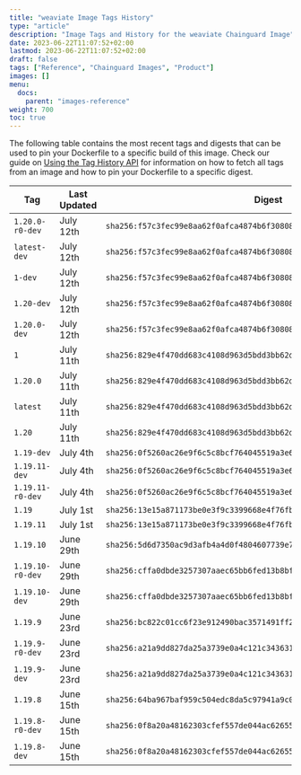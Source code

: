 ```yaml
---
title: "weaviate Image Tags History"
type: "article"
description: "Image Tags and History for the weaviate Chainguard Image"
date: 2023-06-22T11:07:52+02:00
lastmod: 2023-06-22T11:07:52+02:00
draft: false
tags: ["Reference", "Chainguard Images", "Product"]
images: []
menu:
  docs:
    parent: "images-reference"
weight: 700
toc: true
---
```


The following table contains the most recent tags and digests that can be used to pin your Dockerfile to a specific build of this image. Check our guide on [Using the Tag History API](/chainguard/chainguard-images/using-the-tag-history-api/) for information on how to fetch all tags from an image and how to pin your Dockerfile to a specific digest.

| Tag              | Last Updated | Digest                                                                    |
|------------------|--------------|---------------------------------------------------------------------------|
| `1.20.0-r0-dev`  | July 12th    | `sha256:f57c3fec99e8aa62f0afca4874b6f308084d28a410f5e865e8c185814a1b5f4a` |
| `latest-dev`     | July 12th    | `sha256:f57c3fec99e8aa62f0afca4874b6f308084d28a410f5e865e8c185814a1b5f4a` |
| `1-dev`          | July 12th    | `sha256:f57c3fec99e8aa62f0afca4874b6f308084d28a410f5e865e8c185814a1b5f4a` |
| `1.20-dev`       | July 12th    | `sha256:f57c3fec99e8aa62f0afca4874b6f308084d28a410f5e865e8c185814a1b5f4a` |
| `1.20.0-dev`     | July 12th    | `sha256:f57c3fec99e8aa62f0afca4874b6f308084d28a410f5e865e8c185814a1b5f4a` |
| `1`              | July 11th    | `sha256:829e4f470dd683c4108d963d5bdd3bb62d6f73d20f94218e7156c23036b68e4d` |
| `1.20.0`         | July 11th    | `sha256:829e4f470dd683c4108d963d5bdd3bb62d6f73d20f94218e7156c23036b68e4d` |
| `latest`         | July 11th    | `sha256:829e4f470dd683c4108d963d5bdd3bb62d6f73d20f94218e7156c23036b68e4d` |
| `1.20`           | July 11th    | `sha256:829e4f470dd683c4108d963d5bdd3bb62d6f73d20f94218e7156c23036b68e4d` |
| `1.19-dev`       | July 4th     | `sha256:0f5260ac26e9f6c5c8bcf764045519a3e6a1a3a0e225356f3c6dd5aadf82f102` |
| `1.19.11-dev`    | July 4th     | `sha256:0f5260ac26e9f6c5c8bcf764045519a3e6a1a3a0e225356f3c6dd5aadf82f102` |
| `1.19.11-r0-dev` | July 4th     | `sha256:0f5260ac26e9f6c5c8bcf764045519a3e6a1a3a0e225356f3c6dd5aadf82f102` |
| `1.19`           | July 1st     | `sha256:13e15a871173be0e3f9c3399668e4f76fb08512c72f716fa69806f7d49e5e46e` |
| `1.19.11`        | July 1st     | `sha256:13e15a871173be0e3f9c3399668e4f76fb08512c72f716fa69806f7d49e5e46e` |
| `1.19.10`        | June 29th    | `sha256:5d6d7350ac9d3afb4a4d0f4804607739e7521204cb2ad72ed0ca36b07c1d6e14` |
| `1.19.10-r0-dev` | June 29th    | `sha256:cffa0dbde3257307aaec65bb6fed13b8bf33ee91a4f72ac8dfc27ee30b03623d` |
| `1.19.10-dev`    | June 29th    | `sha256:cffa0dbde3257307aaec65bb6fed13b8bf33ee91a4f72ac8dfc27ee30b03623d` |
| `1.19.9`         | June 23rd    | `sha256:bc822c01cc6f23e912490bac3571491ff2779ffbdfc159ddfd1917cbbdc9d4cf` |
| `1.19.9-r0-dev`  | June 23rd    | `sha256:a21a9dd827da25a3739e0a4c121c343631eed0f3a82997e1c3c6b3a392843d9b` |
| `1.19.9-dev`     | June 23rd    | `sha256:a21a9dd827da25a3739e0a4c121c343631eed0f3a82997e1c3c6b3a392843d9b` |
| `1.19.8`         | June 15th    | `sha256:64ba967baf959c504edc8da5c97941a9c092fa5aa7ccd8cfcd0cac00545de650` |
| `1.19.8-r0-dev`  | June 15th    | `sha256:0f8a20a48162303cfef557de044ac62655c2fb7818c9e51851a07a3492f7f198` |
| `1.19.8-dev`     | June 15th    | `sha256:0f8a20a48162303cfef557de044ac62655c2fb7818c9e51851a07a3492f7f198` |
